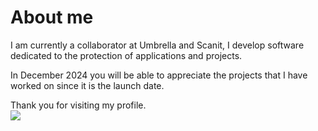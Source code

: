 About me
============

I am currently a collaborator at Umbrella and Scanit, 
I develop software dedicated to the protection of applications and projects.

In December 2024 you will be able to appreciate the projects that I have worked on since it is the launch date.

Thank you for visiting my profile.
<br />
![](https://komarev.com/ghpvc/?username=nckgg&color=blueviolet&label=Views)
